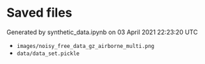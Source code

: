 # Saved files 


Generated by synthetic_data.ipynb on 03 April 2021 22:23:20 UTC

*  `images/noisy_free_data_gz_airborne_multi.png` 
*  `data/data_set.pickle` 

